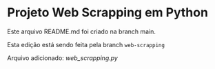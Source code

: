 # Projeto Web Scrapping em Python

Este arquivo README.md foi criado na branch main.

Esta edição está sendo feita pela branch `web-scrapping`

Arquivo adicionado:
_web_scrapping.py_
